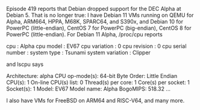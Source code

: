 Episode 419 reports that Debian dropped support for the DEC Alpha
at Debian 5.  That is no longer true: I have Debian 11 VMs running
on QEMU for Alpha, ARM664, HPPA, M68K, SPARC64, and S390x, and
Debian 10 for PowerPC (little-endian), CentOS 7 for PowerPC (big-endian),
CentOS 8 for PowerPC (little-endian).  For Debian 11 Alpha,  /proc/cpu
reports

cpu                     : Alpha
cpu model               : EV67
cpu variation           : 0
cpu revision            : 0
cpu serial number       : 
system type             : Tsunami
system variation        : Clipper

and lscpu says

Architecture:                    alpha
CPU op-mode(s):                  64-bit
Byte Order:                      Little Endian
CPU(s):                          1
On-line CPU(s) list:             0
Thread(s) per core:              1
Core(s) per socket:              1
Socket(s):                       1
Model:                           EV67
Model name:                      Alpha
BogoMIPS:                        518.32
...

I also have VMs for FreeBSD on ARM64 and RISC-V64, and many more.
